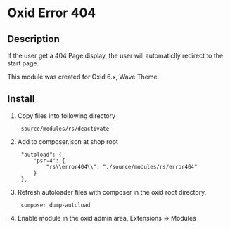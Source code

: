 # Oxid Error 404

## Description 

If the user get a 404 Page display, the user will automaticlly redirect to the start page.

This module was created for Oxid 6.x, Wave Theme.

## Install

1. Copy files into following directory

        source/modules/rs/deactivate
        
        
2. Add to composer.json at shop root
  
        "autoload": {
            "psr-4": {
                "rs\\error404\\": "./source/modules/rs/error404"
            }
        },

3. Refresh autoloader files with composer in the oxid root directory.

        composer dump-autoload
        
4. Enable module in the oxid admin area, Extensions => Modules